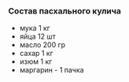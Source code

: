### Состав пасхального кулича

- мука 1 кг
- яйца 12 шт
- масло 200 гр
- сахар 1 кг
- изюм 1 кг
- маргарин - 1 пачка